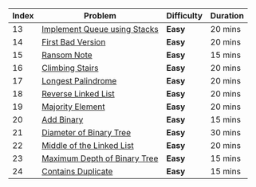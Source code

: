 | Index | Problem                                                                                                          | Difficulty          | Duration |
|-------|------------------------------------------------------------------------------------------------------------------|---------------------|----------|
| 13    | [Implement Queue using Stacks](https://leetcode.com/problems/implement-queue-using-stacks)                        | **Easy**            | 20 mins  |
| 14    | [First Bad Version](https://leetcode.com/problems/first-bad-version)                                             | **Easy**            | 20 mins  |
| 15    | [Ransom Note](https://leetcode.com/problems/ransom-note)                                                         | **Easy**            | 15 mins  |
| 16    | [Climbing Stairs](https://leetcode.com/problems/climbing-stairs)                                                 | **Easy**            | 20 mins  |
| 17    | [Longest Palindrome](https://leetcode.com/problems/longest-palindrome)                                             | **Easy**            | 20 mins  |
| 18    | [Reverse Linked List](https://leetcode.com/problems/reverse-linked-list)                                           | **Easy**            | 20 mins  |
| 19    | [Majority Element](https://leetcode.com/problems/majority-element)                                                 | **Easy**            | 20 mins  |
| 20    | [Add Binary](https://leetcode.com/problems/add-binary)                                                             | **Easy**            | 15 mins  |
| 21    | [Diameter of Binary Tree](https://leetcode.com/problems/diameter-of-binary-tree)                                   | **Easy**            | 30 mins  |
| 22    | [Middle of the Linked List](https://leetcode.com/problems/middle-of-the-linked-list)                               | **Easy**            | 20 mins  |
| 23    | [Maximum Depth of Binary Tree](https://leetcode.com/problems/maximum-depth-of-binary-tree)                         | **Easy**            | 15 mins  |
| 24    | [Contains Duplicate](https://leetcode.com/problems/contains-duplicate)                                             | **Easy**            | 15 mins  |

